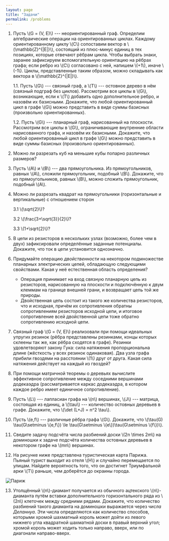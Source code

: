 ```yaml
---
layout: page
title: "Задачи"
permalink: /problems
---
```


1. Пусть \\(G = (V, E)\\) --- неориентированный граф. Определим алгебраические операции на ориентированных циклах. Каждому ориентированному циклу \\(C\\) сопоставим вектор в \\(\mathbb{Z}^{\|E\|}\\), состоящий из плюс-минус единиц в тех позициях, которые отвечают рёбрам цикла. Чтобы выбрать знаки, заранее зафиксируем вспомогательную ориентацию на рёбрах графа; если ребро из \\(C\\) согласовано с ней, напишем \\(+1\\), иначе \\(-1\\). Циклы, представленные таким образом, можно складывать как вектора в \\(\mathbb{Z}^{\|E\|}\\).

    1.1. Пусть \\(G\\) --- связный граф, а \\(T\\) --- остовное дерево в нём (связный подграф без циклов). Рассмотрим все циклы в \\(G\\), возникающие, если к \\(T\\) добавить одно дополнительное ребро, и назовём их базисными. Докажите, что любой ориентированный цикл в графе \\(G\\) можно представить в виде суммы базисных (произвольно ориентированных).
 
    1.2. Пусть \\(G\\) --- планарный граф, нарисованный на плоскости. Рассмотрим все циклы в \\(G\\), ограничивающие внутренние области нарисованного графа, и назовём их базисными. Докажите, что любой ориентированный цикл в графе \\(G\\) можно представить в виде суммы базисных (произвольно ориентированных).
 
2. Можно ли разрезать куб на меньшие кубы попарно различных размеров?

3. Пусть \\(A\\) и \\(B\\) --- два прямоугольника. Из прямоугольников, равных \\(A\\), сложили прямоугольник, подобный \\(B\\). Докажите, что из прямоугольников, равных \\(B\\), можно сложить прямоугольник, подобный \\(A\\).

4. Можно ли разрезать квадрат на прямоугольники (горизонтальные и вертикальные) с отношением сторон

    3.1 \\(\sqrt{2}\\)?
	
	3.2 \\(\frac{3+\sqrt{3}}{2}\\)?
	
	3.3 \\(1+\sqrt{2}\\)?

5. В цепи из резисторов в нескольких узлах (возможно, более чем в двух) зафиксировали определённые заданные потенциалы. Докажите, что ток в цепи установится однозначно.

6. Придумайте операцию _двойственности_ на некотором подмножестве планарных электрических цепей, обладающую следующими свойствами. Какая у неё естественная область определения?
    + Операция принимает на вход связную планарную цепь из резисторов, нарисованную на плоскости и подключённую к двум клеммам на границе внешней грани, и возвращает цепь той же природы.
	+ Двойственная цепь состоит из такого же количества резисторов, что и исходная, причём их сопротивления обратны сопротивлениям резисторов исходной цепи, и итоговое сопротивление всей двойственной цепи тоже обратно сопротивлению исходной цепи.
    
7. Связный граф \\(G = (V, E)\\) реализовали при помощи идеальных упругих резинок (рёбра представлены резинками, концы которых склеены так же, как рёбра сходятся в графе). Резинки удовлетворяют закону Гука: сила натяжения пропорциональна длине (жёсткость у всех резинок одинаковая). Два узла графа прибили гвоздями на расстоянии \\(1\\) друг от друга. Какая сила натяжения действует на каждый из гвоздей?

8. При помощи матричной теоремы о деревьях вычислите эффективное сопротивление между соседними вершинами додекаэдра (рассматривается каркас додекаэдра, в котором каждое ребро имеет единичное сопротивление).

9. Пусть \\(L\\) --- лапласиан графа на \\(n\\) вершинах, \\(J\\) --- матрица, состоящая из единиц, а \\(\tau\\) --- количество остовных деревьев в графе. Докажите, что \\(\det (L+J) = n^2 \tau\\).

10. Пусть \\(e,f\\) --- различные рёбра графа \\(G\\). Докажите, что \\(\tau(G) \tau(G\setminus \\{e,f\\}) \le \tau(G\setminus \\{e\\})\tau(G\setminus \\{f\\})\\).

11. Сведите задачу подсчёта числа разбиений доски \\(2n \times 2m\\) на доминошки к задаче подсчёта количества остовных деревьев в некотором графе на \\(mn\\) вершинах.

12. На рисунке ниже представлена туристическая карта Парижа. Пьяный турист выходит из отеля \\(H\\) и случайно перемещается по улицам. Найдите вероятность того, что он достигнет Триумфальной арки \\(T\\) раньше, чем доберётся до окраины города.

![Париж]({{site.baseurl}}/pics/paris.png)

13. Утолщённый \\(n\\)-диамант получается из обычного ацтекского \\(n\\)-диаманта путём вставки дополнительного горизонтального ряда из \\(2n\\) клеточек между средними рядами. Докажите, что количество разбиений такого диаманта на доминошки выражается через _числа Деланнуа_. Эти числа определяются как количество способов, которыми хромой шахматный король может дойти из левого нижнего угла квадратной шахматной доски в правый верхний угол; хромой король может ходить только направо, вверх, или по диагонали направо-вверх.
